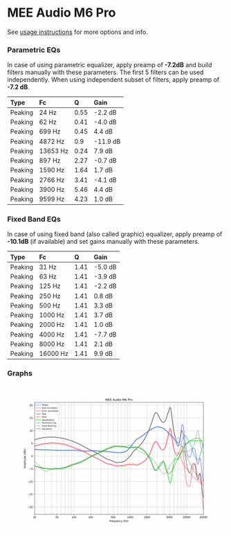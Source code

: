 # MEE Audio M6 Pro
See [usage instructions](https://github.com/jaakkopasanen/AutoEq#usage) for more options and info.

### Parametric EQs
In case of using parametric equalizer, apply preamp of **-7.2dB** and build filters manually
with these parameters. The first 5 filters can be used independently.
When using independent subset of filters, apply preamp of **-7.2 dB**.

| Type    | Fc       |    Q | Gain     |
|:--------|:---------|:-----|:---------|
| Peaking | 24 Hz    | 0.55 | -2.2 dB  |
| Peaking | 62 Hz    | 0.41 | -4.0 dB  |
| Peaking | 699 Hz   | 0.45 | 4.4 dB   |
| Peaking | 4872 Hz  | 0.9  | -11.9 dB |
| Peaking | 13653 Hz | 0.24 | 7.9 dB   |
| Peaking | 897 Hz   | 2.27 | -0.7 dB  |
| Peaking | 1590 Hz  | 1.64 | 1.7 dB   |
| Peaking | 2766 Hz  | 3.41 | -4.1 dB  |
| Peaking | 3900 Hz  | 5.46 | 4.4 dB   |
| Peaking | 9599 Hz  | 4.23 | 1.0 dB   |

### Fixed Band EQs
In case of using fixed band (also called graphic) equalizer, apply preamp of **-10.1dB**
(if available) and set gains manually with these parameters.

| Type    | Fc       |    Q | Gain    |
|:--------|:---------|:-----|:--------|
| Peaking | 31 Hz    | 1.41 | -5.0 dB |
| Peaking | 63 Hz    | 1.41 | -3.9 dB |
| Peaking | 125 Hz   | 1.41 | -2.2 dB |
| Peaking | 250 Hz   | 1.41 | 0.8 dB  |
| Peaking | 500 Hz   | 1.41 | 3.3 dB  |
| Peaking | 1000 Hz  | 1.41 | 3.7 dB  |
| Peaking | 2000 Hz  | 1.41 | 1.0 dB  |
| Peaking | 4000 Hz  | 1.41 | -7.7 dB |
| Peaking | 8000 Hz  | 1.41 | 2.1 dB  |
| Peaking | 16000 Hz | 1.41 | 9.9 dB  |

### Graphs
![](./MEE%20Audio%20M6%20Pro.png)